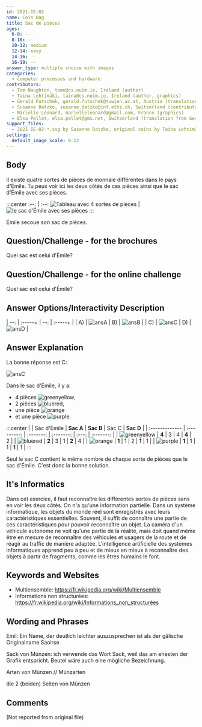 ```yaml
---
id: 2021-IE-02
name: Coin Bag
title: Sac de pièces
ages:
  6-8: --
  8-10: --
  10-12: medium
  12-14: easy
  14-16: --
  16-19: --
answer_type: multiple choice with images
categories:
  - computer processes and hardware
contributors:
  - Tom Naughton, tomn@cs.nuim.ie, Ireland (author)
  - Taina Lehtimäki, taina@cs.nuim.ie, Ireland (author, graphics)
  - Gerald Futschek, gerald.futschek@tuwien.ac.at, Austria (translation from English into German)
  - Susanne Datzko, susanne.datzko@inf.ethz.ch, Switzerland (contributor, graphics)
  - Marielle Léonard, marielleleonard@gmail.com, France (graphics)
  - Elsa Pellet, elsa.pellet@gmx.net, Switzerland (translation from German into French)
support_files:
  - 2021-IE-02-*.svg by Susanne Datzko, original coins by Taina Lehtimäki and Marielle Léonard, based on originals from https://freesvg.org/vector-clip-art-of-coin (Public Domain, j4p4n SVG id 8764)
settings:
  default_image_scale: 0.12
---
```



## Body

Il existe quatre sortes de pièces de monnaie différentes dans le pays d'Émile. Tu peux voir ici les deux côtés de ces pièces ainsi que le sac d'Émile avec ses pièces.

:::center
:--: | :--:
![](graphics/2021-IE-02-taskbody1.svg "Tableau avec 4 sortes de pièces") | ![](graphics/2021-IE-02-taskbody2.svg "le sac d'Émile avec ses pièces")
:::

Émile secoue son sac de pièces.


## Question/Challenge - for the brochures

Quel sac est celui d'Émile?


## Question/Challenge - for the online challenge

Quel sac est celui d'Émile?


## Answer Options/Interactivity Description

| --: | :-----+ | --: | :-----+ |
|  A) | ![ansA] |  B) | ![ansB] |
|  C) | ![ansC] |  D) | ![ansD] |

[ansA]: graphics/2021-IE-02-answerA.svg "Réponse A"
[ansB]: graphics/2021-IE-02-answerB.svg "Réponse B"
[ansC]: graphics/2021-IE-02-answerC.svg "Réponse C"
[ansD]: graphics/2021-IE-02-answerD.svg "Réponse D"


## Answer Explanation

La bonne réponse est C:

![ansC]

Dans le sac d'Émile, il y a:  
 * 4 pièces ![greenyellow],  
 * 2 pièces ![bluered],  
 * une pièce ![orange]  
 * et une pièce ![purple].

:::center
|                | Sac d'Émile | **Sac A** | **Sac B** | Sac C | **Sac D** |
| :------------- | :---------: | :-------: | :-------: | :---: | :-------: |
| ![greenyellow] |   **4**     |   3       |   4       | **4** |   2       |
| ![bluered]     |   **2**     |   3       |   1       | **2** |   4       |
| ![orange]      |   **1**     |   1       |   2       | **1** |   1       |
| ![purple]      |   **1**     |   1       |   1       | **1** |   1       |
:::


Seul le sac C contient le même nombre de chaque sorte de pièces que le sac d'Émile. C'est donc la bonne solution.

[greenyellow]: graphics/2021-IE-02-coin-greenyellow.svg "Pièce verte et jaune (100px)"
[bluered]: graphics/2021-IE-02-coin-bluered.svg "Pièce bleue et rouge (100px)"
[orange]: graphics/2021-IE-02-coin-orange.svg "Pièce orange (100px)"
[purple]: graphics/2021-IE-02-coin-purple.svg "Pièce violette (100px)"


## It's Informatics

Dans cet exercice, il faut reconnaître les différentes sortes de pièces sans en voir les deux côtés. On n'a qu'une information partielle. Dans un système informatique, les objets du monde réel sont enregistrés avec leurs caractéristiques essentielles. Souvent, il suffit de connaître une partie de ces caractéristiques pour pouvoir reconnaître un objet. La caméra d'un véhicule autonome ne voit qu'une partie de la réalité, mais doit quand même être en mesure de reconnaître des véhicules et usagers de la route et de réagir au traffic de manière adaptée. L'intelligence artificielle des systèmes informatiques apprend peu à peu et de mieux en mieux à reconnaître des objets à partir de fragments, comme les êtres humains le font.


## Keywords and Websites

 - Multiensemble: https://fr.wikipedia.org/wiki/Multiensemble
 - Informations non structurées: https://fr.wikipedia.org/wiki/Informations_non_structurées


## Wording and Phrases

Emil: Ein Name, der deutlich leichter auszusprechen ist als der gälische Originalname  Saoirse

Sack von Münzen: ich verwende das Wort Sack, weil das am ehesten der Grafik entspricht. Beutel wäre auch eine mögliche Bezeichnung.

Arten von Münzen // Münzarten

die 2 (beiden) Seiten von Münzen


## Comments

(Not reported from original file)
